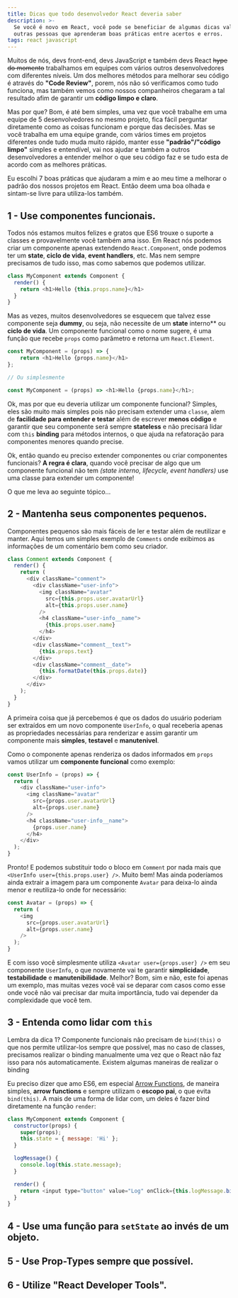 ```yaml
---
title: Dicas que todo desenvolvedor React deveria saber
description: >-
  Se você é novo em React, você pode se beneficiar de algumas dicas valiosas de
  outras pessoas que aprenderam boas práticas entre acertos e erros.
tags: react javascript
---
```

Muitos de nós, devs front-end, devs JavaScript e também devs React ~~hype do momento~~ trabalhamos em equipes com vários outros desenvolvedores com diferentes níveis. Um dos melhores métodos para melhorar seu código é através do **"Code Review"**, porem, nós não só verificamos como tudo funciona, mas também vemos como nossos companheiros chegaram a tal resultado afim de garantir um **código limpo e claro**.

Mas por que? Bom, é até bem simples, uma vez que você trabalhe em uma equipe de 5 desenvolvedores no mesmo projeto, fica fácil perguntar diretamente como as coisas funcionam e porque das decisões. Mas se você trabalha em uma equipe grande, com vários times em projetos diferentes onde tudo muda muito rápido, manter esse **"padrão"/"código limpo"** simples e entendível, vai nos ajudar e também a outros desenvolvedores a entender melhor o que seu código faz e se tudo esta de acordo com as melhores práticas.

Eu escolhi 7 boas práticas que ajudaram a mim e ao meu time a melhorar o padrão dos nossos projetos em React. Então deem uma boa olhada e sintam-se livre para utiliza-los também.

## 1 - Use componentes funcionais.

Todos nós estamos muitos felizes e gratos que ES6 trouxe o suporte a classes e provavelmente você também ama isso. Em React nós podemos criar um componente apenas extendendo `React.Component`, onde podemos ter um **state**, **ciclo de vida**, **event handlers**, etc. Mas nem sempre precisamos de tudo isso, mas como sabemos que podemos utilizar.

```javascript
class MyComponent extends Component {
  render() {
    return <h1>Hello {this.props.name}</h1>
  }
}
```

Mas as vezes, muitos desenvolvedores se esquecem que talvez esse componente seja **dummy**, ou seja, não necessite de um **state** interno** ou **ciclo de vida**. Um componente funcional como o nome sugere, é uma função que recebe `props` como parâmetro e retorna um `React.Element`.

```javascript
const MyComponent = (props) => {
    return <h1>Hello {props.name}</h1>
};

// Ou simplesmente 

const MyComponent = (props) => <h1>Hello {props.name}</h1>;
```

Ok, mas por que eu deveria utilizar um componente funcional? Simples, eles são muito mais simples pois não precisam extender uma `classe`, alem de **facilidade para entender e testar** além de escrever **menos código** e garantir que seu componente será sempre **stateless** e não precisará lidar com `this` **binding** para métodos internos, o que ajuda na refatoração para componentes menores quando precise.

Ok, então quando eu preciso extender componentes ou criar componentes funcionais? **A regra é clara**, quando você precisar de algo que um componente funcional não tem *(state interno, lifecycle, event handlers)* use uma classe para extender um componente!

O que me leva ao seguinte tópico...

## 2 - Mantenha seus componentes pequenos.

Componentes pequenos são mais fáceis de ler e testar além de reutilizar e manter. Aqui temos um simples exemplo de `Comments` onde exibimos as informações de um comentário bem como seu criador.

```javascript
class Comment extends Component {
  render() {
    return (
      <div className="comment">
        <div className="user-info">
          <img className="avatar"
            src={this.props.user.avatarUrl}
            alt={this.props.user.name}
          />
          <h4 className="user-info__name">
            {this.props.user.name}
          </h4>
        </div>
        <div className="comment__text">
          {this.props.text}
        </div>
        <div className="comment__date">
          {this.formatDate(this.props.date)}
        </div>
      </div>
    );
  }
}
```

A primeira coisa que já percebemos é que os dados do usuário poderiam ser extraídos em um novo componente `UserInfo`, o qual receberia apenas as propriedades necessárias para renderizar e assim garantir um componente mais **simples**, **testavel** e **manutenivel**.

Como o componente apenas renderiza os dados informados em `props` vamos utilizar um **componente funcional** como exemplo:

```javascript
const UserInfo = (props) => {
  return (
    <div className="user-info">
      <img className="avatar"
        src={props.user.avatarUrl}
        alt={props.user.name}
      />
      <h4 className="user-info__name">
        {props.user.name}
      </h4>
    </div>
  );
}
```

Pronto! E podemos substituir todo o bloco em `Comment` por nada mais que `<UserInfo user={this.props.user} />`. Muito bem! Mas ainda poderíamos ainda extrair a imagem para um componente `Avatar` para deixa-lo ainda menor e reutiliza-lo onde for necessário:

```javascript
const Avatar = (props) => {
  return (
    <img
      src={props.user.avatarUrl}
      alt={props.user.name}
    />
  );
}
```

E com isso você simplesmente utiliza `<Avatar user={props.user} />` em seu componente `UserInfo`, o que novamente vai te garantir **simplicidade**, **testabilidade** e **manutenibilidade**. Melhor? Bom, sim e não, este foi apenas um exemplo, mas muitas vezes você vai se deparar com casos como esse onde você não vai precisar dar muita importância, tudo vai depender da complexidade que você tem.

## 3 - Entenda como lidar com `this`

Lembra da dica 1? Componente funcionais não precisam de `bind(this)` o que nos permite utilizar-los sempre que possível, mas no caso de classes, precisamos realizar o binding manualmente uma vez que o React não faz isso para nós automaticamente. Existem algumas maneiras de realizar o binding

Eu preciso dizer que amo ES6, em especial [Arrow Functions](https://developer.mozilla.org/en-US/docs/Web/JavaScript/Reference/Functions/Arrow_functions), de maneira simples, **arrow functions** e sempre utilizam o **escopo pai**, o que evita `bind(this)`. A mais de uma forma de lidar com, um deles é fazer bind diretamente na função `render`:

```javascript
class MyComponent extends Component {
  constructor(props) {
    super(props);
    this.state = { message: 'Hi' };
  }

  logMessage() {
    console.log(this.state.message);
  }

  render() {
    return <input type="button" value="Log" onClick={this.logMessage.bind(this)} />
  }
}
```

## 4 - Use uma função para `setState` ao invés de um objeto.
## 5 - Use Prop-Types sempre que possível.
## 6 - Utilize "React Developer Tools".
